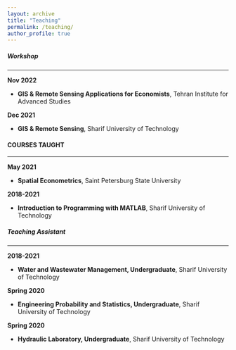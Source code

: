 ```yaml
---
layout: archive
title: "Teaching"
permalink: /teaching/
author_profile: true
---
```


##### Workshop
------
**Nov 2022**  
- **GIS & Remote Sensing Applications for Economists**, Tehran Institute for Advanced Studies
  
**Dec 2021**  
- **GIS & Remote Sensing**, Sharif University of Technology

#### **COURSES TAUGHT**
------
**May 2021**  
- **Spatial Econometrics**, Saint Petersburg State University

**2018-2021**  
- **Introduction to Programming with MATLAB**, Sharif University of Technology

##### Teaching Assistant
------
**2018-2021**  
- **Water and Wastewater Management, Undergraduate**, Sharif University of Technology

**Spring 2020**  
- **Engineering Probability and Statistics, Undergraduate**, Sharif University of Technology
  
**Spring 2020**  
- **Hydraulic Laboratory, Undergraduate**, Sharif University of Technology
